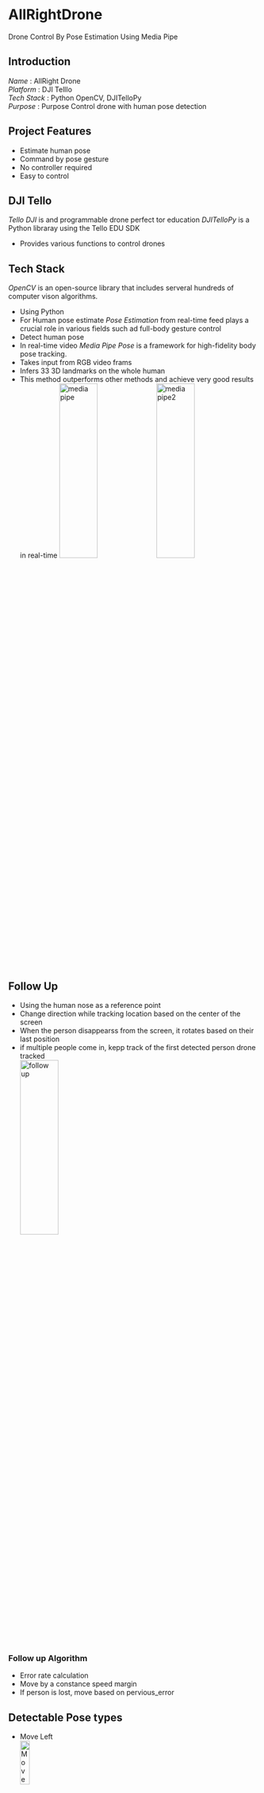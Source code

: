# AllRightDrone
Drone Control By Pose Estimation Using Media Pipe

## Introduction
*Name* : AllRight Drone   
*Platform* : DJI Telllo   
*Tech Stack* : Python OpenCV, DJITelloPy   
*Purpose* : Purpose Control drone with human pose detection   

## Project Features
* Estimate human pose
* Command by pose gesture
* No controller required
* Easy to control

## DJI Tello
*Tello DJI* is and programmable drone perfect tor education
*DJITelloPy* is a Python libraray using the Tello EDU SDK
  - Provides various functions to control drones

## Tech Stack
 *OpenCV* is an open-source library that includes serveral hundreds of computer vison algorithms.
  - Using Python
  - For Human pose estimate
 *Pose Estimation* from real-time feed plays a crucial role in various fields such ad full-body gesture control
  - Detect human pose
  - In real-time video
 *Media Pipe Pose* is a framework for high-fidelity body pose tracking.
  - Takes input from RGB video frams
  - Infers 33 3D landmarks on the whole human
  - This method outperforms other methods and achieve very good results in real-time
  <img src="https://user-images.githubusercontent.com/15250755/200211590-875a9a08-b788-4b57-a9de-90f6f7e2620d.png" width="40%" height="30%" title="그림1" alt="media pipe"></img>
  <img src="https://user-images.githubusercontent.com/15250755/200211596-f93dc805-b871-4d08-ae78-db9de1f4f131.png" width="40%" height="30%" title="그림2" alt="media pipe2"></img>
 
 ## Follow Up
 + Using the human nose as a reference point
 + Change direction while tracking location based on the center of the screen
 + When the person disappearss from the screen, it rotates based on their last position
 + if multiple people come in, kepp track of the first detected person drone tracked    
 <img src="https://user-images.githubusercontent.com/15250755/200211598-f54621f5-0390-4ee1-8d49-1ff7c4a45ee7.png" width="40%" height="30%" title="그림3" alt="follow up"></img>
 ### Follow up Algorithm
  - Error rate calculation
  - Move by a constance speed margin
  - If person is lost, move based on pervious_error
 ## Detectable Pose types
  * Move Left   
  <img src="https://user-images.githubusercontent.com/15250755/200212857-eb5f3ee2-d39a-4c22-a3b5-e4ea7ac5964f.png" width="20%" height="15%" title="그림4" alt="Move Left"></img>
  * Move Right   
  <img src="https://user-images.githubusercontent.com/15250755/200212862-7ab676c7-6a53-457a-aa67-2e750b887419.png" width="20%" height="15%" title="그림5" alt="Move Right"></img>
  * Take a Picture   
  <img src="https://user-images.githubusercontent.com/15250755/200212863-01ecc92d-cea1-4809-9a95-4608aeff54f9.png" width="20%" height="25%" title="그림6" alt="Take a Picture"></img>
  * Landing   
  <img src="https://user-images.githubusercontent.com/15250755/200212865-cf19b89a-9908-4ff9-add5-f39823360c6b.png" width="20%" height="15%" title="그림7" alt="Landing"></img>

## Pose Estimation
  * Implement angle calculation of body joints to estimation pose
  * Judging a pose based on the calculated angle
  * Multiple joint were cross-validated to prevent malfunctions.   
  <img src="https://user-images.githubusercontent.com/15250755/200213808-8f61183b-549a-4e60-a4c5-2ea31b5f4cc2.png" width="50%" height="50%" title="그림8" alt="Code1"></img>    
  <img src="https://user-images.githubusercontent.com/15250755/200213812-398d5206-d257-4f91-bbe5-9afc22b4350b.png" width="50%" height="50%" title="그림9" alt="Code2"></img>
  
## YouTube Demo

  [![Demo1](http://img.youtube.com/vi/jJgFWLUho00/0.jpg)](https://www.youtube.com/watch?v=jJgFWLUho00) 
  
  [![Demo2](http://img.youtube.com/vi/lAnxkaXryik/0.jpg)](https://www.youtube.com/watch?v=lAnxkaXryik) 
  
## Team Role
*임시우* : OpenCV Development
*김범기* : Drone Control Development



    
